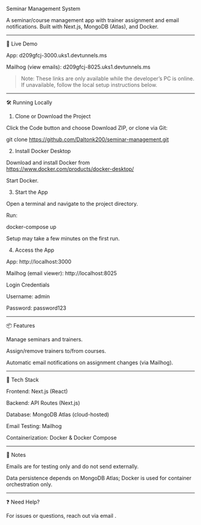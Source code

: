 Seminar Management System

A seminar/course management app with trainer assignment and email notifications. Built with Next.js, MongoDB (Atlas), and Docker.


---

🚀 Live Demo

App: d209gfcj-3000.uks1.devtunnels.ms

Mailhog (view emails): d209gfcj-8025.uks1.devtunnels.ms


> Note: These links are only available while the developer’s PC is online. If unavailable, follow the local setup instructions below.




---

🛠️ Running Locally

1. Clone or Download the Project

Click the Code button and choose Download ZIP, or clone via Git:

git clone https://github.com/Daltonk200/seminar-management.git


2. Install Docker Desktop

Download and install Docker from https://www.docker.com/products/docker-desktop/

Start Docker.


3. Start the App

Open a terminal and navigate to the project directory.

Run:

docker-compose up

Setup may take a few minutes on the first run.


4. Access the App

App: http://localhost:3000

Mailhog (email viewer): http://localhost:8025


Login Credentials

Username: admin

Password: password123



---

📦 Features

Manage seminars and trainers.

Assign/remove trainers to/from courses.

Automatic email notifications on assignment changes (via Mailhog).



---

🧰 Tech Stack

Frontend: Next.js (React)

Backend: API Routes (Next.js)

Database: MongoDB Atlas (cloud-hosted)

Email Testing: Mailhog

Containerization: Docker & Docker Compose



---

📝 Notes

Emails are for testing only and do not send externally.

Data persistence depends on MongoDB Atlas; Docker is used for container orchestration only.

---

❓ Need Help?

For issues or questions, reach out via email .






